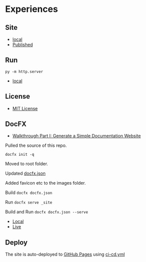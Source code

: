 # Experiences
## Site

- [local](http://localhost:8000/)
- [Published](https://alexhedley.github.io/workshop-tools)

## Run

`py -m http.server`

- [local](http://localhost:8000/)

## License

- [MIT License](LICENSE)

## DocFX

- [Walkthrough Part I: Generate a Simple Documentation Website](https://dotnet.github.io/docfx/tutorial/walkthrough/walkthrough_create_a_docfx_project.html)

Pulled the source of this repo.

`docfx init -q`

Moved to root folder.

Updated [docfx.json](docfx.json)

Added favicon etc to the images folder.

Build `docfx docfx.json`

Run `docfx serve _site`

Build and Run `docfx docfx.json --serve`

- [Local](http://localhost:8080/)
- [Live](https://alexhedley.github.io/experiences)

## Deploy

The site is auto-deployed to [GitHub Pages](https://pages.github.com/) using [ci-cd.yml](.github/workflows/ci-cd.yml)
